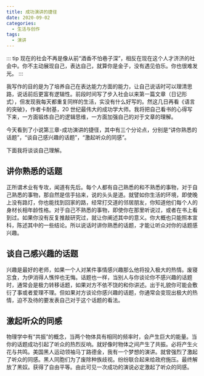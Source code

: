 ```yaml
---
title: 成功演讲的捷径
date: 2020-09-02
categories: 
  - 生活与创作
tags:
  - 演讲
---
```


::: tip
现在的社会不再是像从前“酒香不怕巷子深”，相反在现在这个人才济济的社会中。你不主动展现自己，表达自己，就算你是金子，没有遇见伯乐。你也很难发光。
:::

<!-- more -->

我写作的目的是为了培养自己在表达能力方面的能力，让自己说话时可以理清思路，说话前后更富有逻辑性。前段时间写了步入社会以来第一篇文章（日记形式），但发现我每天都重复同样的生活，实没有什么好写的。然这几日再看《语言的突破》，作者卡耐基，20 世纪最伟大的成功学大师。我将把自己看书的心得写下来，一方面锻炼自己的逻辑思维，一方面加强自己的对于文章的理解。

今天看到了小说第三章-成功演讲的捷径，其中有三个分论点，分别是“讲你熟悉的话题”，“谈自己感兴趣的话题”，“激起听众的同感”。

下面我将谈谈自己理解。

## 讲你熟悉的话题

正所谓术业有专攻，闻道有先后。每个人都有自己熟悉的和不熟悉的事物，对于自己熟悉的事物，那自然是信手拈来，说的头头是道。就譬如你生活的环境，即使晚上没有路灯，你也能找到回家的路，经常打交道的邻居朋友，你知道他们每个人的身材长相年龄性格。对于自己不熟悉的事物，即使你在那里听说过，或者在书上看到过。如果你没有反复推敲研究过，就让你阐述其中的意义。你大概也只能照本宣科，陈述其中的一些结论。所以说话时讲你熟悉的话题，才能让听众对你的话题感兴趣。

## 谈自己感兴趣的话题

兴趣是最好的老师，如果一个人对某件事情感兴趣那么他将投入极大的热情。废寝忘食，为伊消得人憔悴也无悔。话题也一样，当别人与你谈论你不感兴趣的话题时，通常会是极力转移话题，如果对方不依不饶的和你讲述。出于礼貌你可能会敷衍了事或者爱理不理。但如果对方谈论你感兴趣的话题，你通常会变现出极大的热情，迫不及待的要发表自己对于这个话题的看法。

## 激起听众的同感

物理学中有“共振”的概念，当两个物体具有相同的频率时，会产生巨大的能量。当你的话题成功引起了听众的热烈反响。就好像时物体之间产生了共振。必将产生火花与共鸣。美国黑人运动领袖马丁路德金，我有一个梦想的演讲。就曾强烈了激起了听众的同感。黑人同胞们为了废除种族歧视。纷纷联合起来给政府施压。最终解放了黑奴。获得了自由平等。由此可见一次成功的演说必定激起了听众的同感。
